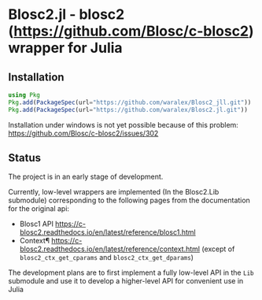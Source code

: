 # Blosc2.jl - blosc2 (https://github.com/Blosc/c-blosc2) wrapper for Julia

## Installation

```julia
using Pkg
Pkg.add(PackageSpec(url="https://github.com/waralex/Blosc2_jll.git"))
Pkg.add(PackageSpec(url="https://github.com/waralex/Blosc2.jl.git"))
```
Installation under windows is not yet possible because of this problem: https://github.com/Blosc/c-blosc2/issues/302

## Status

The project is in an early stage of development.

Currently, low-level wrappers are implemented (In the Blosc2.Lib submodule) corresponding to the following pages from the documentation for the original api:

* Blosc1 API https://c-blosc2.readthedocs.io/en/latest/reference/blosc1.html
* Context¶ https://c-blosc2.readthedocs.io/en/latest/reference/context.html (except of `blosc2_ctx_get_cparams` and `blosc2_ctx_get_dparams`)

The development plans are to first implement a fully low-level API in the `Lib` submodule and use it to develop a higher-level API for convenient use in Julia